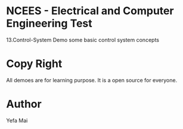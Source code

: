 # NCEES - Electrical and Computer Engineering Test
13.Control-System
Demo some basic control system concepts

# Copy Right
All demoes are for learning purpose. It is a open source for everyone. 

# Author
Yefa Mai
